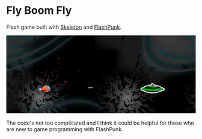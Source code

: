 Fly Boom Fly
============

Flash game built with [Skeleton](https://github.com/Rolpege/Skeleton) and [FlashPunk](https://github.com/Draknek/FlashPunk).

<img src="misc/cover.png">

The code's not too complicated and I think it could be helpful for those who are new to game programming with FlashPunk.
